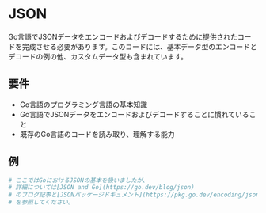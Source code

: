 # JSON

Go言語でJSONデータをエンコードおよびデコードするために提供されたコードを完成させる必要があります。このコードには、基本データ型のエンコードとデコードの例の他、カスタムデータ型も含まれています。

## 要件

- Go言語のプログラミング言語の基本知識
- Go言語でJSONデータをエンコードおよびデコードすることに慣れていること
- 既存のGo言語のコードを読み取り、理解する能力

## 例

```sh
# ここではGoにおけるJSONの基本を扱いましたが、
# 詳細については[JSON and Go](https://go.dev/blog/json)
# のブログ記事と[JSONパッケージドキュメント](https://pkg.go.dev/encoding/json)
# を参照してください。
```
